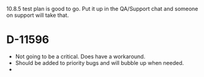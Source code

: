10.8.5 test plan is good to go. Put it up in the QA/Support chat and someone on support will take that.

# D-11596
- Not going to be a critical. Does have a workaround.
- Should be added to priority bugs and will bubble up when needed.
- 